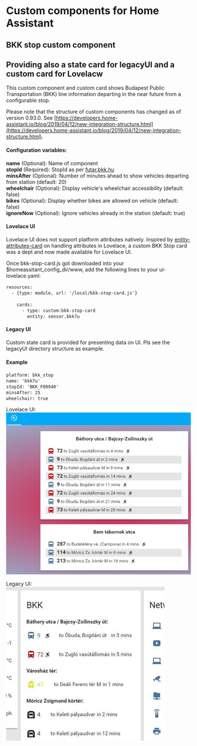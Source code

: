 # Custom components for Home Assistant
## BKK stop custom component
## Providing also a state card for legacyUI and a custom card for Lovelacw

This custom component and custom card shows Budapest Public Transportation (BKK)
line information departing in the near future from a configurable stop.

Please note that the structure of custom components has changed as of version 0.93.0. 
See [https://developers.home-assistant.io/blog/2019/04/12/new-integration-structure.html](https://developers.home-assistant.io/blog/2019/04/12/new-integration-structure.html).

#### Configuration variables:
**name** (Optional): Name of component<br />
**stopId** (Required): StopId as per [futar.bkk.hu](http://futar.bkk.hu)<br />
**minsAfter** (Optional): Number of minutes ahead to show vehicles departing from station (default: 20)<br />
**wheelchair** (Optional): Display vehicle's wheelchair accessibility (default: false)<br />
**bikes** (Optional): Display whether bikes are allowed on vehicle (default: false)<br />
**ignoreNow** (Optional): Ignore vehicles already in the station (default: true) <br />

#### Lovelace UI
Lovelace UI does not support platform attributes natively.
Inspired by [entity-attributes-card](https://github.com/custom-cards/entity-attributes-card)
on handling attributes in Lovelace, a custom BKK Stop card was a dept and now made available for Lovelace UI.

Once bkk-stop-card.js got downloaded into your $homeassitant_config_dir/www, add the following lines to your ui-lovelace.yaml:
```
resources:
  - {type: module, url: '/local/bkk-stop-card.js'}

    cards:
      - type: custom:bkk-stop-card
        entity: sensor.bkk7u
```

#### Legacy UI
Custom state card is provided for presenting data on UI. Pls see the legacyUI directory structure as example.

#### Example
```
platform: bkk_stop
name: 'bkk7u'
stopId: 'BKK_F00940'
minsAfter: 25
wheelchair: true
```

Lovelace UI:<br />
![bkk_stop Lovelace example](example/bkk_lovelace.jpg)

Legacy UI:<br />
![bkk_stop legacy UI example](example/bkk_hass.jpg)

